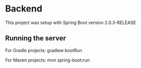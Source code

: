 # Backend

This project was setup with Spring Boot version 2.0.3-RELEASE

## Running the server

For Gradle projects: gradlew bootRun
 
For Maven projects: mvn spring-boot:run

